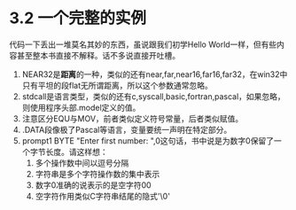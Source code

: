 # 3.2 一个完整的实例

代码一下丢出一堆莫名其妙的东西，虽说跟我们初学Hello World一样，但有些内容甚至整本书直接不解释。话不多说直接开吐槽。

1. NEAR32是**距离**的一种，类似的还有near,far,near16,far16,far32，在win32中只有平坦的段flat无所谓距离，所以这个参数通常忽略。
2. stdcall是语言类型，类似的还有c,syscall,basic,fortran,pascal，如果忽略，则使用程序头部.model定义的值。
3. 注意区分EQU与MOV，前者类似定义符号常量，后者类似赋值。
4. .DATA段像极了Pascal等语言，变量要统一声明在特定部分。
5. prompt1 BYTE "Enter first number:  ",0这句话，书中说是为数字0保留了一个字节长度。请这样想：
   1. 多个操作数中间以逗号分隔
   2. 字符串是多个字符操作数的集中表示
   3. 数字0准确的说表示的是空字符00
   4. 空字符作用类似C字符串结尾的隐式'\0'